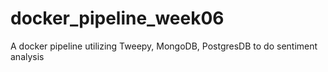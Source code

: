 # docker_pipeline_week06
A docker pipeline utilizing Tweepy, MongoDB, PostgresDB to do sentiment analysis
